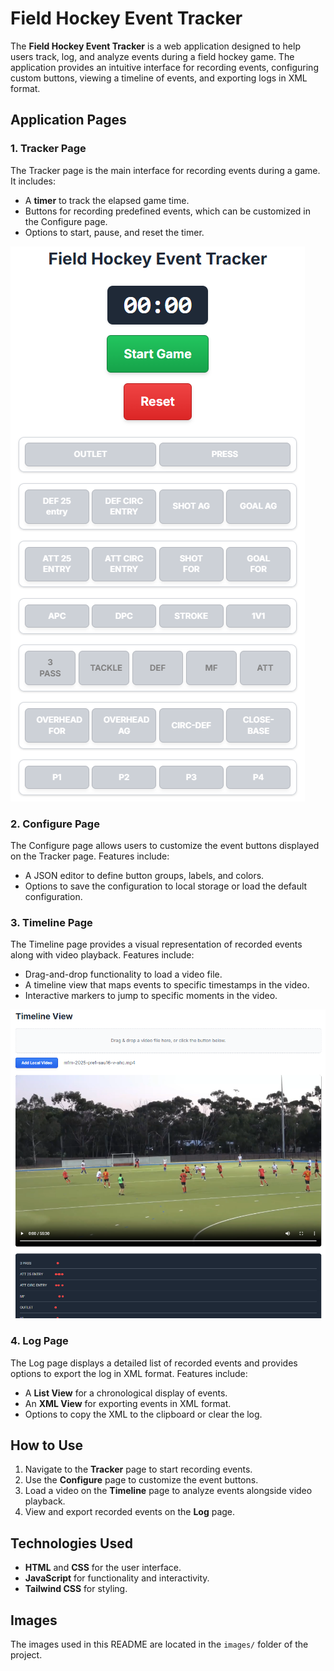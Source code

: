 # Field Hockey Event Tracker

The **Field Hockey Event Tracker** is a web application designed to help users track, log, and analyze events during a field hockey game. The application provides an intuitive interface for recording events, configuring custom buttons, viewing a timeline of events, and exporting logs in XML format.

## Application Pages

### 1. Tracker Page

The Tracker page is the main interface for recording events during a game. It includes:

- A **timer** to track the elapsed game time.
- Buttons for recording predefined events, which can be customized in the Configure page.
- Options to start, pause, and reset the timer.

![Tracker Page](images/field-hockey-tracker.png)

### 2. Configure Page

The Configure page allows users to customize the event buttons displayed on the Tracker page. Features include:

- A JSON editor to define button groups, labels, and colors.
- Options to save the configuration to local storage or load the default configuration.

### 3. Timeline Page

The Timeline page provides a visual representation of recorded events along with video playback. Features include:

- Drag-and-drop functionality to load a video file.
- A timeline view that maps events to specific timestamps in the video.
- Interactive markers to jump to specific moments in the video.

![Timeline Page](images/field-hockey-timeline.png)

### 4. Log Page

The Log page displays a detailed list of recorded events and provides options to export the log in XML format. Features include:

- A **List View** for a chronological display of events.
- An **XML View** for exporting events in XML format.
- Options to copy the XML to the clipboard or clear the log.

## How to Use

1. Navigate to the **Tracker** page to start recording events.
2. Use the **Configure** page to customize the event buttons.
3. Load a video on the **Timeline** page to analyze events alongside video playback.
4. View and export recorded events on the **Log** page.

## Technologies Used

- **HTML** and **CSS** for the user interface.
- **JavaScript** for functionality and interactivity.
- **Tailwind CSS** for styling.

## Images

The images used in this README are located in the `images/` folder of the project.
